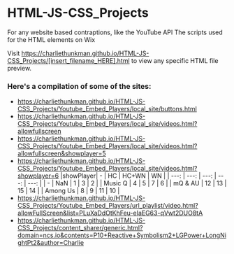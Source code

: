 # HTML-JS-CSS_Projects
For any website based contraptions, like the YouTube API
The scripts used for the HTML elements on Wix

Visit https://charliethunkman.github.io/HTML-JS-CSS_Projects/[insert_filename_HERE].html to view any specific HTML file preview.

### Here's a compilation of some of the sites:
* https://charliethunkman.github.io/HTML-JS-CSS_Projects/Youtube_Embed_Players/local_site/buttons.html
* https://charliethunkman.github.io/HTML-JS-CSS_Projects/Youtube_Embed_Players/local_site/videos.html?allowfullscreen
* https://charliethunkman.github.io/HTML-JS-CSS_Projects/Youtube_Embed_Players/local_site/videos.html?allowfullscreen&showplayer=5
* https://charliethunkman.github.io/HTML-JS-CSS_Projects/Youtube_Embed_Players/local_site/videos.html?showplayer=6
  |showPlayer|  - 	| HC 	| HC+WN | WN 	|
  | ---: 	 | ---:	| ---: 	| ---: 	| ---: 	|
  | 	-	 | NaN	| 1 	| 3 	| 2 	|
  | Music Q  | 4 	| 5 	| 7 	| 6		|
  | mQ & AU  | 12 	| 13 	| 15	| 14	|
  | Among Us | 8  	| 9 	| 11	| 10	|
* https://charliethunkman.github.io/HTML-JS-CSS_Projects/Youtube_Embed_Players/url_playlist/video.html?allowFullScreen&list=PLuXaDdOtKhFeu-eIaEG63-qVwt2DUO8tA
* https://charliethunkman.github.io/HTML-JS-CSS_Projects/content_sharer/generic.html?domain=ncs.io&contents=P10+Reactive+Symbolism2+LGPower+LongNightPt2&author=Charlie
